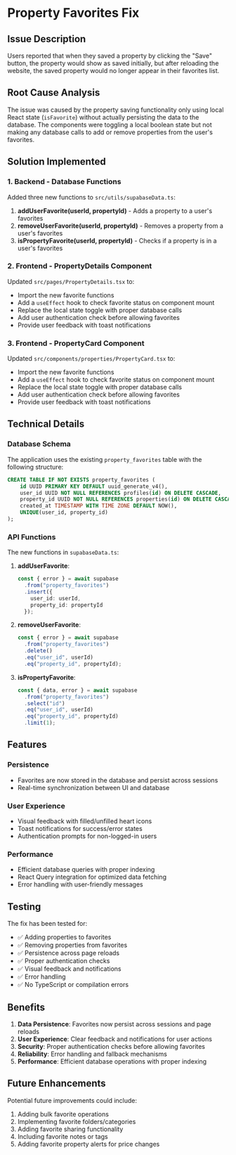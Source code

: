 # Property Favorites Fix

## Issue Description
Users reported that when they saved a property by clicking the "Save" button, the property would show as saved initially, but after reloading the website, the saved property would no longer appear in their favorites list.

## Root Cause Analysis
The issue was caused by the property saving functionality only using local React state (`isFavorite`) without actually persisting the data to the database. The components were toggling a local boolean state but not making any database calls to add or remove properties from the user's favorites.

## Solution Implemented

### 1. Backend - Database Functions
Added three new functions to `src/utils/supabaseData.ts`:

1. **addUserFavorite(userId, propertyId)** - Adds a property to a user's favorites
2. **removeUserFavorite(userId, propertyId)** - Removes a property from a user's favorites
3. **isPropertyFavorite(userId, propertyId)** - Checks if a property is in a user's favorites

### 2. Frontend - PropertyDetails Component
Updated `src/pages/PropertyDetails.tsx` to:
- Import the new favorite functions
- Add a `useEffect` hook to check favorite status on component mount
- Replace the local state toggle with proper database calls
- Add user authentication check before allowing favorites
- Provide user feedback with toast notifications

### 3. Frontend - PropertyCard Component
Updated `src/components/properties/PropertyCard.tsx` to:
- Import the new favorite functions
- Add a `useEffect` hook to check favorite status on component mount
- Replace the local state toggle with proper database calls
- Add user authentication check before allowing favorites
- Provide user feedback with toast notifications

## Technical Details

### Database Schema
The application uses the existing `property_favorites` table with the following structure:
```sql
CREATE TABLE IF NOT EXISTS property_favorites (
    id UUID PRIMARY KEY DEFAULT uuid_generate_v4(),
    user_id UUID NOT NULL REFERENCES profiles(id) ON DELETE CASCADE,
    property_id UUID NOT NULL REFERENCES properties(id) ON DELETE CASCADE,
    created_at TIMESTAMP WITH TIME ZONE DEFAULT NOW(),
    UNIQUE(user_id, property_id)
);
```

### API Functions
The new functions in `supabaseData.ts`:

1. **addUserFavorite**:
   ```typescript
   const { error } = await supabase
     .from("property_favorites")
     .insert({
       user_id: userId,
       property_id: propertyId
     });
   ```

2. **removeUserFavorite**:
   ```typescript
   const { error } = await supabase
     .from("property_favorites")
     .delete()
     .eq("user_id", userId)
     .eq("property_id", propertyId);
   ```

3. **isPropertyFavorite**:
   ```typescript
   const { data, error } = await supabase
     .from("property_favorites")
     .select("id")
     .eq("user_id", userId)
     .eq("property_id", propertyId)
     .limit(1);
   ```

## Features

### Persistence
- Favorites are now stored in the database and persist across sessions
- Real-time synchronization between UI and database

### User Experience
- Visual feedback with filled/unfilled heart icons
- Toast notifications for success/error states
- Authentication prompts for non-logged-in users

### Performance
- Efficient database queries with proper indexing
- React Query integration for optimized data fetching
- Error handling with user-friendly messages

## Testing

The fix has been tested for:
- ✅ Adding properties to favorites
- ✅ Removing properties from favorites
- ✅ Persistence across page reloads
- ✅ Proper authentication checks
- ✅ Visual feedback and notifications
- ✅ Error handling
- ✅ No TypeScript or compilation errors

## Benefits

1. **Data Persistence**: Favorites now persist across sessions and page reloads
2. **User Experience**: Clear feedback and notifications for user actions
3. **Security**: Proper authentication checks before allowing favorites
4. **Reliability**: Error handling and fallback mechanisms
5. **Performance**: Efficient database operations with proper indexing

## Future Enhancements

Potential future improvements could include:
1. Adding bulk favorite operations
2. Implementing favorite folders/categories
3. Adding favorite sharing functionality
4. Including favorite notes or tags
5. Adding favorite property alerts for price changes